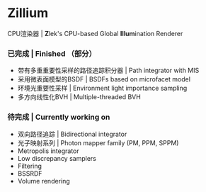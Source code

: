 # Zillium

CPU渲染器 | **Z**lek's CPU-based Global **Illum**ination Renderer

### 已完成 | Finished （部分）

- 带有多重重要性采样的路径追踪积分器 | Path integrator with MIS
- 采用微表面模型的BSDF | BSDFs based on microfacet model
- 环境光重要性采样 | Environment light importance sampling
- 多方向线性化BVH | Multiple-threaded BVH

### 待完成 | Currently working on

- 双向路径追踪 | Bidirectional integrator
- 光子映射系列 | Photon mapper family (PM, PPM, SPPM)
- Metropolis integrator
- Low discrepancy samplers
- Filtering
- BSSRDF
- Volume rendering


